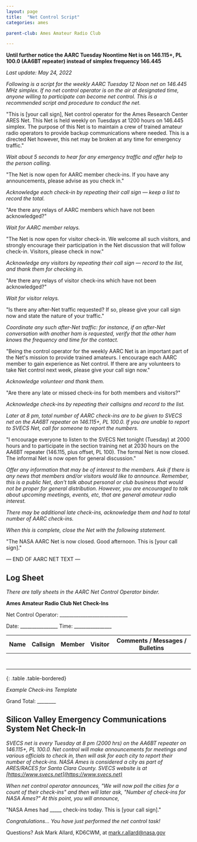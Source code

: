 ```yaml
---
layout: page
title:  "Net Control Script"
categories: ames

parent-club: Ames Amateur Radio Club

---
```


**Until further notice the AARC Tuesday Noontime Net is on 146.115+, PL 100.0 (AA6BT repeater) instead of simplex frequency 146.445**

*Last update: May 24, 2022*

*Following is a script for the weekly AARC Tuesday 12 Noon net on 146.445 MHz simplex. If no net control operator is on the air at designated time, anyone willing to participate can become net control. This is a recommended script and procedure to conduct the net.*

"This is [your call sign], Net control operator for the Ames Research Center ARES Net. This Net is held weekly on Tuesdays at 1200 hours on 146.445 simplex. The purpose of this Net is to maintain a crew of trained amateur radio operators to provide backup communications where needed. This is a directed Net however, this net may be broken at any time for emergency traffic."

*Wait about 5 seconds to hear for any emergency traffic and offer help to the person calling.*

"The Net is now open for AARC member check-ins. If you have any announcements, please advise as you check in."

*Acknowledge each check-in by repeating their call sign — keep a list to record the total.*

"Are there any relays of AARC members which have not been acknowledged?"

*Wait for AARC member relays.*

"The Net is now open for visitor check-in. We welcome all such visitors, and strongly encourage their participation in the Net discussion that will follow check-in. Visitors, please check in now."

*Acknowledge any visitors by repeating their call sign — record to the list, and thank them for checking in.*

"Are there any relays of visitor check-ins which have not been acknowledged?"

*Wait for visitor relays.*

"Is there any after-Net traffic requested? If so, please give your call sign now and state the nature of your traffic."

*Coordinate any such after-Net traffic: for instance, if an after-Net conversation with another ham is requested, verify that the other ham knows the frequency and time for the contact.*

"Being the control operator for the weekly AARC Net is an important part of the Net's mission to provide trained amateurs. I encourage each AARC member to gain experience as Net control. If there are any volunteers to take Net control next week, please give your call sign now."

*Acknowledge volunteer and thank them.*

"Are there any late or missed check-ins for both members and visitors?"

*Acknowledge check-ins by repeating their callsigns and record to the list.*

*Later at 8 pm, total number of AARC check-ins are to be given to SVECS net on the AA6BT repeater on 146.115+, PL 100.0. If you are unable to report to SVECS Net, call for someone to report the numbers.*

"I encourage everyone to listen to the SVECS Net tonight (Tuesday) at 2000 hours and to participate in the section training net at 2030 hours on the AA6BT repeater (146.115, plus offset, PL 100). The formal Net is now closed. The informal Net is now open for general discussion."

*Offer any information that may be of interest to the members. Ask if there is any news that members and/or visitors would like to announce. Remember, this is a public Net, don't talk about personal or club business that would not be proper for general distribution. However, you are encouraged to talk about upcoming meetings, events, etc, that are general amateur radio interest.*

*There may be additional late check-ins, acknowledge them and had to total number of AARC check-ins.*

*When this is complete, close the Net with the following statement.*

"The NASA AARC Net is now closed. Good afternoon. This is [your call sign]."

— END OF AARC NET TEXT —

## Log Sheet
  
_There are tally sheets in the AARC Net Control Operator binder._

**Ames Amateur Radio Club Net Check-Ins**

Net Control Operator: _____________________________

Date: ________________   Time: ________________

| Name | Callsign | Member | Visitor | Comments / Messages / Bulletins |
|------|----------|---------|---------|----------------------------------|
|      |          |         |         |                                  |
|      |          |         |         |                                  |
|      |          |         |         |                                  |
|      |          |         |         |                                  |
|      |          |         |         |                                  |
|      |          |         |         |                                  |
|      |          |         |         |                                  |
{: .table .table-bordered}

*Example Check-ins Template*

Grand Total: ________

## Silicon Valley Emergency Communications System Net Check-In

*SVECS net is every Tuesday at 8 pm (2000 hrs) on the AA6BT repeater on 146.115+, PL 100.0. Net control will make announcements for meetings and various officials to check in, then will ask for each city to report their number of check-ins. NASA Ames is considered a city as part of ARES/RACES for Santa Clara County. SVECS website is at [https://www.svecs.net](https://www.svecs.net)*

*When net control operator announces, "We will now poll the cities for a count of their check-ins" and then will later ask, "Number of check-ins for NASA Ames?" At this point, you will announce,*

"NASA Ames had _____ check-ins today. This is [your call sign]."

*Congratulations… You have just performed the net control task!*


Questions? Ask Mark Allard, KD6CWM, at mark.r.allard@nasa.gov
